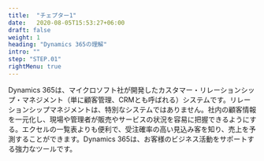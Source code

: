 ```yaml
---
title:  "チェプター1"
date:   2020-08-05T15:53:27+06:00
draft: false
weight: 1
heading: "Dynamics 365の理解"
intro: ""
step: "STEP.01"
rightMenu: true
---
```

Dynamics 365は、マイクロソフト社が開発したカスタマー・リレーションシップ・マネジメント（単に顧客管理、CRMとも呼ばれる）システムです。リレーションシップマネジメントは、特別なシステムではありません。社内の顧客情報を一元化し、現場や管理者が販売やサービスの状況を容易に把握できるようにする。エクセルの一覧表よりも便利で、受注確率の高い見込み客を知り、売上を予測することができます。Dynamics 365は、お客様のビジネス活動をサポートする強力なツールです。
